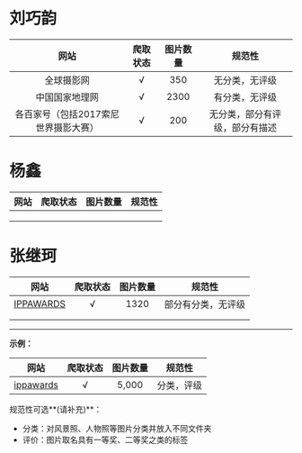 # 刘巧韵

| 网站 | 爬取状态 | 图片数量 | 规范性 |
| :------------: | :------: | :------: | :----: |
| 全球摄影网     | √         | 350         | 无分类，无评级       |
| 中国国家地理网     | √         | 2300         | 有分类，无评级       |
| 各百家号（包括2017索尼世界摄影大赛）     | √         | 200         | 无分类，部分有评级，部分有描述       |



# 杨鑫

| 网站 | 爬取状态 | 图片数量 | 规范性 |
| :--: | :------: | :------: | :----: |
|      |          |          |        |
|      |          |          |        |
|      |          |          |        |



# 张继珂

|                  网站                  | 爬取状态 | 图片数量 |       规范性       |
| :------------------------------------: | :------: | :------: | :----------------: |
| [IPPAWARDS](https://www.ippawards.com) |    √     |   1320   | 部分有分类，无评级 |
|                                        |          |          |                    |
|                                        |          |          |                    |





***

**示例：**

|                   网站                    | 爬取状态 | 图片数量 |   规范性   |
| :---------------------------------------: | :------: | :------: | :--------: |
| [ippawards]("https://www.ippawards.com/") |    √     |  5,000   | 分类，评级 |

规范性可选**(请补充)**：

* 分类：对风景照、人物照等图片分类并放入不同文件夹
* 评价：图片取名具有一等奖、二等奖之类的标签

